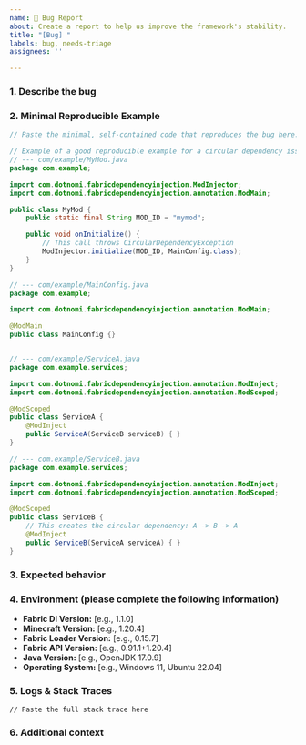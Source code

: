 ```yaml
---
name: 🐞 Bug Report
about: Create a report to help us improve the framework's stability.
title: "[Bug] "
labels: bug, needs-triage
assignees: ''

---
```


### 1. Describe the bug

### 2. Minimal Reproducible Example

```java
// Paste the minimal, self-contained code that reproduces the bug here.

// Example of a good reproducible example for a circular dependency issue:
// --- com/example/MyMod.java
package com.example;

import com.dotnomi.fabricdependencyinjection.ModInjector;
import com.dotnomi.fabricdependencyinjection.annotation.ModMain;

public class MyMod {
    public static final String MOD_ID = "mymod";

    public void onInitialize() {
        // This call throws CircularDependencyException
        ModInjector.initialize(MOD_ID, MainConfig.class);
    }
}

// --- com/example/MainConfig.java
package com.example;

import com.dotnomi.fabricdependencyinjection.annotation.ModMain;

@ModMain
public class MainConfig {}


// --- com/example/ServiceA.java
package com.example.services;

import com.dotnomi.fabricdependencyinjection.annotation.ModInject;
import com.dotnomi.fabricdependencyinjection.annotation.ModScoped;

@ModScoped
public class ServiceA {
    @ModInject
    public ServiceA(ServiceB serviceB) { }
}

// --- com.example/ServiceB.java
package com.example.services;

import com.dotnomi.fabricdependencyinjection.annotation.ModInject;
import com.dotnomi.fabricdependencyinjection.annotation.ModScoped;

@ModScoped
public class ServiceB {
    // This creates the circular dependency: A -> B -> A
    @ModInject
    public ServiceB(ServiceA serviceA) { }
}
````
### 3. Expected behavior

### 4. Environment (please complete the following information)

- **Fabric DI Version:** [e.g., 1.1.0]
- **Minecraft Version:** [e.g., 1.20.4]
- **Fabric Loader Version:** [e.g., 0.15.7]
- **Fabric API Version:** [e.g., 0.91.1+1.20.4]
- **Java Version:** [e.g., OpenJDK 17.0.9]
- **Operating System:** [e.g., Windows 11, Ubuntu 22.04]

### 5. Logs & Stack Traces

```log
// Paste the full stack trace here
```

### 6. Additional context